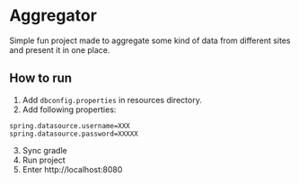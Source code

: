 # Aggregator
Simple fun project made to aggregate some kind of data from different sites and present it in one place.

## How to run
1. Add `dbconfig.properties` in resources directory. 
2. Add following properties:
```
spring.datasource.username=XXX
spring.datasource.password=XXXXX
```
3. Sync gradle
4. Run project
5. Enter http://localhost:8080
